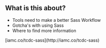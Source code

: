 ## What is this about?

* Tools need to make a better Sass Workflow
* Gotcha's with using Sass
* Where to find more information


<div class="slides-link">[iamc.co/tcdc-sass](http://iamc.co/tcdc-sass)</div>
